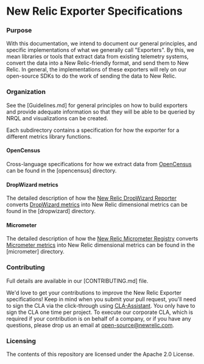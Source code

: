 # New Relic Exporter Specifications

### Purpose
With this documentation, we intend to document our general principles, and specific implementations of what we generally
call "Exporters". By this, we mean libraries or tools that extract data from existing telemetry systems, convert the 
data into a New Relic-friendly format, and send them to New Relic. In general, the implementations of these exporters
will rely on our open-source SDKs to do the work of sending the data to New Relic. 

### Organization
See the [Guidelines.md] for general principles on how to build exporters and 
provide adequate information so that they will be able to be queried by NRQL and visualizations can be created.

Each subdirectory contains a specification for how the exporter for a different metrics library functions.

#### OpenCensus
Cross-language specifications for how we extract data from [OpenCensus](https://opencensus.io/) can be found in the [opencensus] directory.

#### DropWizard metrics
The detailed description of how the [New Relic DropWizard Reporter](https://github.com/newrelic/dropwizard-metrics-newrelic) 
converts [DropWizard metrics](https://metrics.dropwizard.io) into New Relic dimensional metrics
can be found in the [dropwizard] directory.

#### Micrometer
The detailed description of how the [New Relic Micrometer Registry](https://github.com/newrelic/micrometer-registry-newrelic) 
converts [Micrometer metrics](https://micrometer.io/) into New Relic dimensional metrics
can be found in the [micrometer] directory. 

### Contributing
Full details are available in our [CONTRIBUTING.md] file. 

We'd love to get your contributions to improve the New Relic Exporter specifications! 
Keep in mind when you submit your pull request, you'll need to sign the CLA via the click-through using [CLA-Assistant](https://cla-asisstant.io).
You only have to sign the CLA one time per project.
To execute our corporate CLA, which is required if your contribution is on behalf of a company, or if you have any questions, 
please drop us an email at open-source@newrelic.com. 

### Licensing
The contents of this repository are licensed under the Apache 2.0 License.
